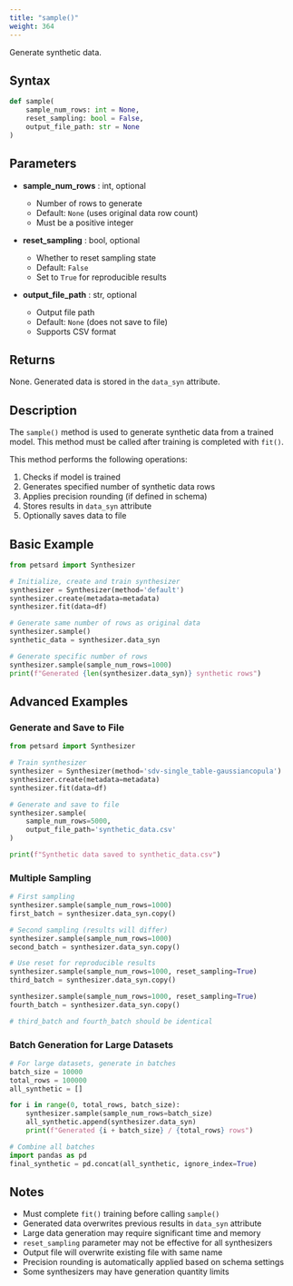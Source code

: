 ```yaml
---
title: "sample()"
weight: 364
---
```


Generate synthetic data.

## Syntax

```python
def sample(
    sample_num_rows: int = None,
    reset_sampling: bool = False,
    output_file_path: str = None
)
```

## Parameters

- **sample_num_rows** : int, optional
    - Number of rows to generate
    - Default: `None` (uses original data row count)
    - Must be a positive integer

- **reset_sampling** : bool, optional
    - Whether to reset sampling state
    - Default: `False`
    - Set to `True` for reproducible results

- **output_file_path** : str, optional
    - Output file path
    - Default: `None` (does not save to file)
    - Supports CSV format

## Returns

None. Generated data is stored in the `data_syn` attribute.

## Description

The `sample()` method is used to generate synthetic data from a trained model. This method must be called after training is completed with `fit()`.

This method performs the following operations:
1. Checks if model is trained
2. Generates specified number of synthetic data rows
3. Applies precision rounding (if defined in schema)
4. Stores results in `data_syn` attribute
5. Optionally saves data to file

## Basic Example

```python
from petsard import Synthesizer

# Initialize, create and train synthesizer
synthesizer = Synthesizer(method='default')
synthesizer.create(metadata=metadata)
synthesizer.fit(data=df)

# Generate same number of rows as original data
synthesizer.sample()
synthetic_data = synthesizer.data_syn

# Generate specific number of rows
synthesizer.sample(sample_num_rows=1000)
print(f"Generated {len(synthesizer.data_syn)} synthetic rows")
```

## Advanced Examples

### Generate and Save to File

```python
from petsard import Synthesizer

# Train synthesizer
synthesizer = Synthesizer(method='sdv-single_table-gaussiancopula')
synthesizer.create(metadata=metadata)
synthesizer.fit(data=df)

# Generate and save to file
synthesizer.sample(
    sample_num_rows=5000,
    output_file_path='synthetic_data.csv'
)

print(f"Synthetic data saved to synthetic_data.csv")
```

### Multiple Sampling

```python
# First sampling
synthesizer.sample(sample_num_rows=1000)
first_batch = synthesizer.data_syn.copy()

# Second sampling (results will differ)
synthesizer.sample(sample_num_rows=1000)
second_batch = synthesizer.data_syn.copy()

# Use reset for reproducible results
synthesizer.sample(sample_num_rows=1000, reset_sampling=True)
third_batch = synthesizer.data_syn.copy()

synthesizer.sample(sample_num_rows=1000, reset_sampling=True)
fourth_batch = synthesizer.data_syn.copy()

# third_batch and fourth_batch should be identical
```

### Batch Generation for Large Datasets

```python
# For large datasets, generate in batches
batch_size = 10000
total_rows = 100000
all_synthetic = []

for i in range(0, total_rows, batch_size):
    synthesizer.sample(sample_num_rows=batch_size)
    all_synthetic.append(synthesizer.data_syn)
    print(f"Generated {i + batch_size} / {total_rows} rows")

# Combine all batches
import pandas as pd
final_synthetic = pd.concat(all_synthetic, ignore_index=True)
```

## Notes

- Must complete `fit()` training before calling `sample()`
- Generated data overwrites previous results in `data_syn` attribute
- Large data generation may require significant time and memory
- `reset_sampling` parameter may not be effective for all synthesizers
- Output file will overwrite existing file with same name
- Precision rounding is automatically applied based on schema settings
- Some synthesizers may have generation quantity limits